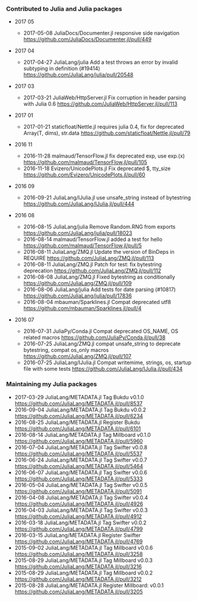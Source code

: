 ### Contributed to Julia and Julia packages

* 2017 05
  - 2017-05-08 JuliaDocs/Documenter.jl responsive side navigation https://github.com/JuliaDocs/Documenter.jl/pull/449

* 2017 04
  - 2017-04-27 JuliaLang/julia Add a test throws an error by invalid subtyping in definition (#19414) https://github.com/JuliaLang/julia/pull/20548
 
* 2017 03
  - 2017-03-21 JuliaWeb/HttpServer.jl Fix corruption in header parsing with Julia 0.6 https://github.com/JuliaWeb/HttpServer.jl/pull/113

* 2017 01
   - 2017-01-21 staticfloat/Nettle.jl requires julia 0.4, fix for deprecated Array(T, dims), str.data https://github.com/staticfloat/Nettle.jl/pull/79

* 2016 11
  - 2016-11-28 malmaud/TensorFlow.jl fix deprecated exp, use exp.(x) https://github.com/malmaud/TensorFlow.jl/pull/105
  - 2016-11-18 Evizero/UnicodePlots.jl Fix deprecated $, tty_size https://github.com/Evizero/UnicodePlots.jl/pull/60
 
* 2016 09
  - 2016-09-21 JuliaLang/IJulia.jl use unsafe_string instead of bytestring https://github.com/JuliaLang/IJulia.jl/pull/444

* 2016 08
  - 2016-08-15 JuliaLang/julia Remove Random.RNG from exports https://github.com/JuliaLang/julia/pull/18023
  - 2016-08-14 malmaud/TensorFlow.jl added a test for hello https://github.com/malmaud/TensorFlow.jl/pull/5
  - 2016-08-11 JuliaLang/ZMQ.jl Update the version of BinDeps in REQUIRE https://github.com/JuliaLang/ZMQ.jl/pull/113
  - 2016-08-11 JuliaLang/ZMQ.jl Patch for test: fix bytestring deprecation https://github.com/JuliaLang/ZMQ.jl/pull/112
  - 2016-08-08 JuliaLang/ZMQ.jl Fixed bytestring as conditionally https://github.com/JuliaLang/ZMQ.jl/pull/109
  - 2016-08-06 JuliaLang/julia Add tests for date parsing (#10817) https://github.com/JuliaLang/julia/pull/17836
  - 2016-08-04 mbauman/Sparklines.jl Compat deprecated utf8 https://github.com/mbauman/Sparklines.jl/pull/4

* 2016 07
  - 2016-07-31 JuliaPy/Conda.jl Compat deprecated OS_NAME, OS related macros https://github.com/JuliaPy/Conda.jl/pull/38
  - 2016-07-25 JuliaLang/ZMQ.jl compat unsafe_string to deprecate bytestring, compat os_only macros https://github.com/JuliaLang/ZMQ.jl/pull/107
  - 2016-07-25 JuliaLang/IJulia.jl Compat writemime, strings, os, startup file with some tests https://github.com/JuliaLang/IJulia.jl/pull/434


### Maintaining my Julia packages
  - 2017-03-29 JuliaLang/METADATA.jl Tag Bukdu v0.1.0 https://github.com/JuliaLang/METADATA.jl/pull/8537
  - 2016-09-04 JuliaLang/METADATA.jl Tag Bukdu v0.0.2 https://github.com/JuliaLang/METADATA.jl/pull/6234
  - 2016-08-25 JuliaLang/METADATA.jl Register Bukdu https://github.com/JuliaLang/METADATA.jl/pull/6101
  - 2016-08-14 JuliaLang/METADATA.jl Tag Millboard v0.1.0  https://github.com/JuliaLang/METADATA.jl/pull/5960
  - 2016-07-04 JuliaLang/METADATA.jl Tag Swifter v0.0.8 https://github.com/JuliaLang/METADATA.jl/pull/5537
  - 2016-06-24 JuliaLang/METADATA.jl Tag Swifter v0.0.7 https://github.com/JuliaLang/METADATA.jl/pull/5464
  - 2016-06-07 JuliaLang/METADATA.jl Tag Swifter v0.0.6 https://github.com/JuliaLang/METADATA.jl/pull/5333
  - 2016-05-04 JuliaLang/METADATA.jl Tag Swifter v0.0.5 https://github.com/JuliaLang/METADATA.jl/pull/5091
  - 2016-04-08 JuliaLang/METADATA.jl Tag Swifter v0.0.4 https://github.com/JuliaLang/METADATA.jl/pull/4926
  - 2016-04-03 JuliaLang/METADATA.jl Tag Swifter v0.0.3 https://github.com/JuliaLang/METADATA.jl/pull/4912
  - 2016-03-18 JuliaLang/METADATA.jl Tag Swifter v0.0.2 https://github.com/JuliaLang/METADATA.jl/pull/4799
  - 2016-03-15 JuliaLang/METADATA.jl Register Swifter https://github.com/JuliaLang/METADATA.jl/pull/4769
  - 2015-09-02 JuliaLang/METADATA.jl Tag Millboard v0.0.6 https://github.com/JuliaLang/METADATA.jl/pull/3258
  - 2015-08-29 JuliaLang/METADATA.jl Tag Millboard v0.0.3 https://github.com/JuliaLang/METADATA.jl/pull/3216
  - 2015-08-29 JuliaLang/METADATA.jl Tag Millboard v0.0.2 https://github.com/JuliaLang/METADATA.jl/pull/3212
  - 2015-08-28 JuliaLang/METADATA.jl Register Millboard: v0.0.1 https://github.com/JuliaLang/METADATA.jl/pull/3205

